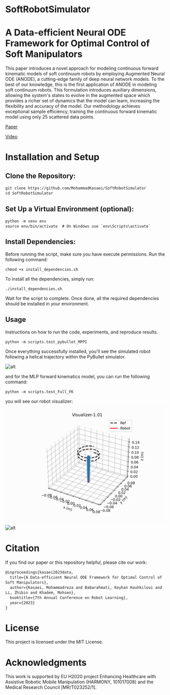 # SoftRobotSimulator
# A Data-efficient Neural ODE Framework for Optimal Control of Soft Manipulators
This paper introduces a novel approach for modeling continuous forward kinematic models of soft continuum robots by employing Augmented Neural ODE (ANODE), a cutting-edge family of deep neural network models. To the best of our knowledge, this is the first application of ANODE in modeling soft continuum robots. This formulation introduces auxiliary dimensions, allowing the system's states to evolve in the augmented space which provides a richer set of dynamics that the model can learn, increasing the flexibility and accuracy of the model. Our methodology achieves exceptional sample efficiency, training the continuous forward kinematic model using only 25 scattered data points.

[Paper](https://openreview.net/pdf?id=PalhNjBJqv)

[Video](https://youtu.be/6tYS-5tkoQg)
# Installation and Setup

## Clone the Repository:

```
git clone https://github.com/MohammadKasaei/SoftRobotSimulator
cd SoftRobotSimulator
```
## Set Up a Virtual Environment (optional):

```
python -m venv env
source env/bin/activate  # On Windows use `env\Scripts\activate`
```
## Install Dependencies:
Before running the script, make sure you have execute permissions. Run the following command:
```
chmod +x install_dependencies.sh
```
To install all the dependencies, simply run:
```
./install_dependencies.sh
```
Wait for the script to complete. Once done, all the required dependencies should be installed in your environment.


## Usage 
Instructions on how to run the code, experiments, and reproduce results.
```
python -m scripts.test_pybullet_MPPI
```
Once everything successfully installed, you'll see the simulated robot following a helical trajectory within the PyBullet simulator.

![alt](images/softRobot.gif)


and for the MLP forward kinematics model, you can run the following command:
```
python -m scripts.test_Full_FK

```
you will see our robot visualizer:
![alt](neuralODE/savedFigs/gif_NodeRedMPPI_20231007-104312.gif)
![alt](neuralODE/savedFigs/obstacle.gif)


# Citation
If you find our paper or this repository helpful, please cite our work:

```
@inproceedings{kasaei2023data,
  title={A Data-efficient Neural ODE Framework for Optimal Control of Soft Manipulators},
  author={Kasaei, Mohammadreza and Babarahmati, Keyhan Kouhkiloui and Li, Zhibin and Khadem, Mohsen},
  booktitle={7th Annual Conference on Robot Learning},
  year={2023}
}
```




# License
This project is licensed under the MIT License.

# Acknowledgments
This work is supported by EU H2020 project Enhancing Healthcare with Assistive Robotic Mobile Manipulation (HARMONY, 101017008) and the Medical Research Council [MR/T023252/1].


